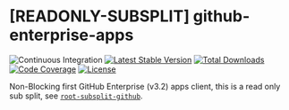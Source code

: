 # [READONLY-SUBSPLIT] github-enterprise-apps


![Continuous Integration](https://github.com/php-api-clients/github-enterprise-apps/workflows/Continuous%20Integration/badge.svg)
[![Latest Stable Version](https://poser.pugx.org/api-clients/github-enterprise-apps/v/stable.png)](https://packagist.org/packages/api-clients/github-enterprise-apps)
[![Total Downloads](https://poser.pugx.org/api-clients/github-enterprise-apps/downloads.png)](https://packagist.org/packages/api-clients/github-enterprise-apps)
[![Code Coverage](https://scrutinizer-ci.com/g/php-api-clients/github-enterprise-apps/badges/coverage.png?b==)](https://scrutinizer-ci.com/g/php-api-clients/github-enterprise-apps/?branch=)
[![License](https://poser.pugx.org/api-clients/github-enterprise-apps/license.png)](https://packagist.org/packages/api-clients/github-enterprise-apps)

Non-Blocking first GitHub Enterprise (v3.2) apps client, this is a read only sub split, see [`root-subsplit-github`](https://github.com/php-api-clients/root-subsplit-github).
